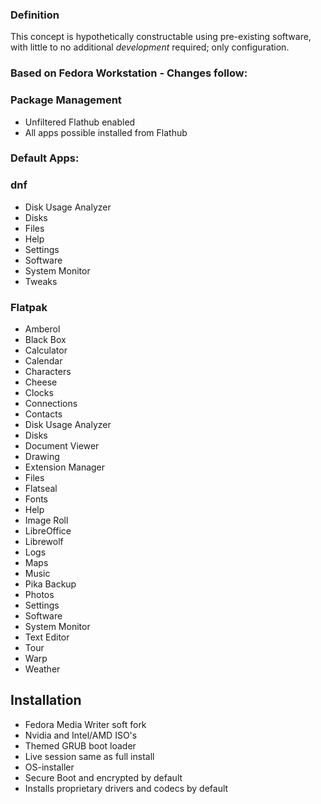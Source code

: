 ### Definition
This concept is hypothetically constructable using pre-existing software, with little to no additional *development* required; only configuration.

### Based on Fedora Workstation - Changes follow:

### Package Management
* Unfiltered Flathub enabled
* All apps possible installed from Flathub

### Default Apps:

### dnf
* Disk Usage Analyzer
* Disks
* Files
* Help
* Settings
* Software
* System Monitor
* Tweaks

### Flatpak
* Amberol
* Black Box
* Calculator
* Calendar
* Characters
* Cheese
* Clocks
* Connections
* Contacts
* Disk Usage Analyzer
* Disks
* Document Viewer
* Drawing
* Extension Manager
* Files
* Flatseal
* Fonts
* Help
* Image Roll
* LibreOffice
* Librewolf
* Logs
* Maps
* Music
* Pika Backup
* Photos
* Settings
* Software
* System Monitor
* Text Editor
* Tour
* Warp
* Weather

## Installation
* Fedora Media Writer soft fork
* Nvidia and Intel/AMD ISO's
* Themed GRUB boot loader
* Live session same as full install
* OS-installer
* Secure Boot and encrypted by default
* Installs proprietary drivers and codecs by default
